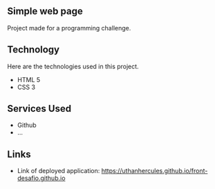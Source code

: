 ## Simple web page
 
Project made for a programming challenge.  
 
## Technology 
Here are the technologies used in this project.
 
* HTML 5
* CSS 3
 
## Services Used
 
* Github
* ...
 
## Links
 
  - Link of deployed application: https://uthanhercules.github.io/front-desafio.github.io
